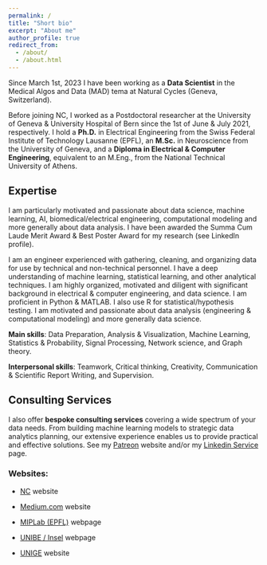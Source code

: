 ```yaml
---
permalink: /
title: "Short bio"
excerpt: "About me"
author_profile: true
redirect_from: 
  - /about/
  - /about.html
---
```


<meta name="google-site-verification" content="-KXtUwKiZPbH6QKiAJTOFGx7X1oFTnGS4dZLv7eq3Xg" />


Since March 1st, 2023 I have been working as a **Data Scientist** in the Medical Algos and Data (MAD) tema at Natural Cycles (Geneva, Switzerland).

Before joining NC, I worked as a Postdoctoral researcher at the University of Geneva & University Hospital of Bern since the 1st of June & July 2021, respectively. I hold a **Ph.D.** in Electrical Engineering from the Swiss Federal Institute of Technology Lausanne (EPFL), an **M.Sc.** in Neuroscience from the University of Geneva, and a **Diploma in Electrical & Computer Engineering**, equivalent to an M.Eng., from the National Technical University of Athens.

## Expertise

I am particularly motivated and passionate about data science, machine learning, AI, biomedical/electrical engineering, computational modeling and more generally about data analysis. I have been awarded the Summa Cum Laude Merit Award & Best Poster Award for my research (see LinkedIn profile).

I am an engineer experienced with gathering, cleaning, and organizing data for use by technical and non-technical personnel. I have a deep understanding of machine learning, statistical learning, and other analytical techniques. I am highly organized, motivated and diligent with significant background in electrical & computer engineering, and data science. I am proficient in Python & MATLAB. I also use R for statistical/hypothesis testing. I am motivated and passionate about data analysis (engineering & computational modeling) and more generally data science.


**Main skills**: Data Preparation, Analysis & Visualization, Machine Learning, Statistics & Probability, Signal Processing, Network science, and Graph theory.

**Interpersonal skills**: Teamwork, Critical thinking, Creativity, Communication & Scientific Report Writing, and Supervision.

## Consulting Services

I also offer **bespoke consulting services** covering a wide spectrum of your data needs. From building machine learning models to strategic data analytics planning, our extensive experience enables us to provide practical and effective solutions. See my [Patreon](https://www.patreon.com/TheDataScienceHub/) website and/or my [Linkedin Service](https://www.linkedin.com/services/page/4550aa31b590638233) page.

### Websites:

- [NC](https://career.naturalcycles.com/people/1714048-serafeim-loukas) website

- [Medium.com](https://medium.com/@seralouk) website

- [MIPLab (EPFL)](https://miplab.epfl.ch/index.php/people/loukas) webpage

- [UNIBE / Insel](https://www.neuroscience.unibe.ch/research/research_groups/functional_neurological_disorder_fnd_research_group/) webpage

- [UNIGE](https://www.unige.ch/medecine/petri/fr/groupes-de-recherche/184huppi/membres-du-groupe/serafeim-loukas/) website

